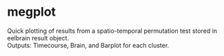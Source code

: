 # megplot
Quick plotting of results from a spatio-temporal permutation test stored in eelbrain result object.<br>
Outputs: Timecourse, Brain, and Barplot for each cluster.


